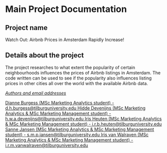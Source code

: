 Main Project Documentation
=============================================================================

Project name
------------
Watch Out: Airbnb Prices in Amsterdam Rapidly Increase!

Details about the project
------------
The project researches to what extent the popularity of certain neighbourhoods influences the prices of Airbnb listings in Amsterdam. The code written can be used to see if the popularity also influences listing prices in other cities all over the world with the available Airbnb data.

*<u>Authors and email addresses<u>*

Dianne Burgess (MSc Marketing Analytics student) - d.h.burgess@tilburguniversity.edu 
Hidde Devenijns (MSc Marketing Analytics & MSc Marketing Management student) - h.w.a.devenijns@tilburguniversity.edu 
Iris Heuten (MSc Marketing Analytics & MSc Marketing Management student) - i.r.b.heuten@tilburguniversity.edu 
Sanne Jansen (MSc Marketing Analytics & MSc Marketing Management student) - s.m.p.jansen@tilburguniversity.edu 
Iris van Walraven (MSc Marketing Analytics & MSc Marketing Management student) - i.r.m.vanwalraven@tilburguniversity.edu
